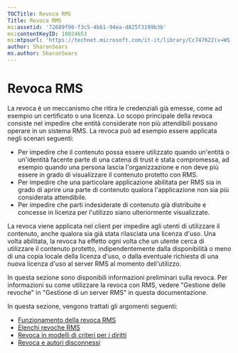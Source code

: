 ```yaml
---
TOCTitle: Revoca RMS
Title: Revoca RMS
ms:assetid: '72689f90-f3c5-4b61-94ea-d825f3199b3b'
ms:contentKeyID: 18824653
ms:mtpsurl: 'https://technet.microsoft.com/it-it/library/Cc747622(v=WS.10)'
author: SharonSears
ms.author: SharonSears
---
```


Revoca RMS
==========

La revoca è un meccanismo che ritira le credenziali già emesse, come ad esempio un certificato o una licenza. Lo scopo principale della revoca consiste nel impedire che entità considerate non più attendibili possano operare in un sistema RMS. La revoca può ad esempio essere applicata negli scenari seguenti:

-   Per impedire che il contenuto possa essere utilizzato quando un'entità o un'identità facente parte di una catena di trust è stata compromessa, ad esempio quando una persona lascia l'organizzazione e non deve più essere in grado di visualizzare il contenuto protetto con RMS.
-   Per impedire che una particolare applicazione abilitata per RMS sia in grado di aprire una parte di contenuto qualora l'applicazione non sia più considerata attendibile.
-   Per impedire che parti indesiderate di contenuto già distribuite e concesse in licenza per l'utilizzo siano ulteriormente visualizzate.

La revoca viene applicata nel client per impedire agli utenti di utilizzare il contenuto, anche qualora sia già stata rilasciata una licenza d'uso. Una volta abilitata, la revoca ha effetto ogni volta che un utente cerca di utilizzare il contenuto protetto, indipendentemente dalla disponibilità o meno di una copia locale della licenza d'uso, o dalla eventuale richiesta di una nuova licenza d'uso al server RMS al momento dell'utilizzo.

In questa sezione sono disponibili informazioni preliminari sulla revoca. Per informazioni su come utilizzare la revoca con RMS, vedere "Gestione delle revoche" in "Gestione di un server RMS" in questa documentazione.

In questa sezione, vengono trattati gli argomenti seguenti:

-   [Funzionamento della revoca RMS](https://technet.microsoft.com/469e3938-a59b-4c92-9779-ead64e724d00)
-   [Elenchi revoche RMS](https://technet.microsoft.com/688d4dfa-c928-4b2f-8116-2f9e87d2b6f7)
-   [Revoca in modelli di criteri per i diritti](https://technet.microsoft.com/287c5b92-fcb5-4295-9c2b-4e37e643beb2)
-   [Revoca e autori disconnessi](https://technet.microsoft.com/a9cf0541-9101-4e90-9c56-7c1b9a8deca6)
